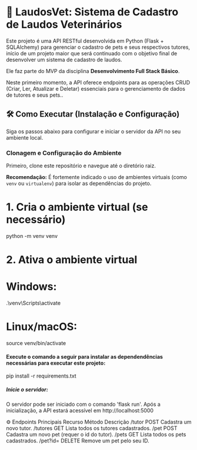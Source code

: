 # 🐾 LaudosVet: Sistema de Cadastro de Laudos Veterinários
Este projeto é uma API RESTful desenvolvida em Python (Flask + SQLAlchemy) para gerenciar o cadastro de pets e seus respectivos tutores, início de um projeto maior que será continuado com o objetivo final de desenvolver um sistema de cadastro de laudos.

Ele faz parte do MVP da disciplina **Desenvolvimento Full Stack Básico**.

Neste primeiro momento, a API oferece endpoints para as operações CRUD (Criar, Ler, Atualizar e Deletar) essenciais para o gerenciamento de dados de tutores e seus pets..

## 🛠️ Como Executar (Instalação e Configuração)

Siga os passos abaixo para configurar e iniciar o servidor da API no seu ambiente local.

### Clonagem e Configuração do Ambiente

Primeiro, clone este repositório e navegue até o diretório raiz.

**Recomendação:** É fortemente indicado o uso de ambientes virtuais (como `venv` ou `virtualenv`) para isolar as dependências do projeto.

# 1. Cria o ambiente virtual (se necessário)
python -m venv venv

# 2. Ativa o ambiente virtual
# Windows:
.\venv\Scripts\activate
# Linux/macOS:
source venv/bin/activate

#### Execute o comando a seguir para instalar as dependendências necessárias para executar este projeto:
pip install -r requirements.txt

##### Inicie o servidor:
O servidor pode ser iniciado com o comando 'flask run'. Após a inicialização, a API estará acessível em http://localhost:5000

⚙️ Endpoints Principais
Recurso	Método	Descrição
/tutor	POST	Cadastra um novo tutor.
/tutores	GET	Lista todos os tutores cadastrados.
/pet	POST	Cadastra um novo pet (requer o id do tutor).
/pets	GET	Lista todos os pets cadastrados.
/pet?id=<id>	DELETE	Remove um pet pelo seu ID.
